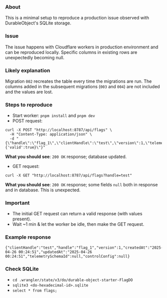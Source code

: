 ### About

This is a minimal setup to reproduce a production issue observed with DurableObject's SQLite storage.

### Issue

The issue happens with Cloudflare workers in production environment and can be reproduced locally. Specific columns in existing rows are unexpectedly becoming null.

### Likely explanation

Migration `002` recreates the table every time the migrations are run.  The columns added in the subsequent migrations (`003` and `004`) are not included and the values are lost.

### Steps to reproduce

* Start worker: `pnpm install` and `pnpm dev`
* POST request:

```
curl -X POST "http://localhost:8787/api/flags" \
  -H "Content-Type: application/json" \
  -d "{\"handle\":\"flag_1\",\"clientHandle\":\"test\",\"version\":1,\"telemetrySchemaId\":\"123\",\"controlConfig\":\"{'valid':true}\"}"
```

**What you should see**: `200 OK` response; database updated.

* GET request:

```
curl -X GET "http://localhost:8787/api/flags?handle=test"
```

**What you should see**: `200 OK` response; some fields `null` both in response and in database. This is unexpected.

### Important

* The initial GET request can return a valid response (with values present).
* Wait ~1 min & let the worker be idle, then make the GET request.

### Example response

```
{"clientHandle":"test","handle":"flag_1","version":1,"createdAt":"2025-04-26 00:24:51","updatedAt":"2025-04-26 00:24:51","telemetrySchemaId":null,"controlConfig":null}
```

### Check SQLite

* `cd .wrangler/state/v3/do/durable-object-starter-FlagDO`
* `sqlite3 <do-hexadecimal-id>.sqlite`
* `select * from flags;`
